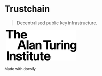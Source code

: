 # Trustchain

> Decentralised public key infrastructure.

<img height="25" hspace="0"/>

<img src="turing.svg" height="100" />

<small> Made with docsify </small>
